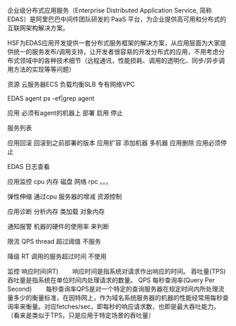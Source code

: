 企业级分布式应用服务（Enterprise Distributed Application Service, 简称 EDAS）是阿里巴巴中间件团队研发的 PaaS 平台，为企业提供高可用和分布式的互联网架构解决方案。

HSF为EDAS应用开发提供一套分布式服务框架的解决方案，从应用层面为大家提供统一的服务发布/调用支持，让开发者很容易的开发分布式的应用，不用考虑分布式领域中的各种技术细节（远程通讯，性能损耗、调用的透明化、同步/异步调用方法的实现等等问题）

资源
云服务器ECS
负载均衡SLB
专有网络VPC

EDAS agent ps -ef|grep agent

应用
  必须有agent的机器上
  部署
  启用
  停止

服务列表

应用回滚 回滚到之前部署的版本
应用扩容 添加机器 多机器
应用删除 应用必须停止

EDAS 日志查看

应用监控
  cpu 内存 磁盘 网络 rpc 。。。

弹性伸缩 通过cpu 服务器的增减 资源控制

应用诊断 分析内存 类加载 对象内存

通知报警 机器的硬件的使用率 来判断

限流 QPS thread 超过阈值 不服务

降级 RT 调用的服务超过时间 不使用

监控
响应时间(RT)
　　响应时间是指系统对请求作出响应的时间。
吞吐量(TPS)
    吞吐量是指系统在单位时间内处理请求的数量。
QPS 每秒查询率(Query Per Second)
　　每秒查询率QPS是对一个特定的查询服务器在规定时间内所处理流量多少的衡量标准，在因特网上，作为域名系统服务器的机器的性能经常用每秒查询率来衡量。对应fetches/sec，即每秒的响应请求数，也即是最大吞吐能力。 （看来是类似于TPS，只是应用于特定场景的吞吐量）

